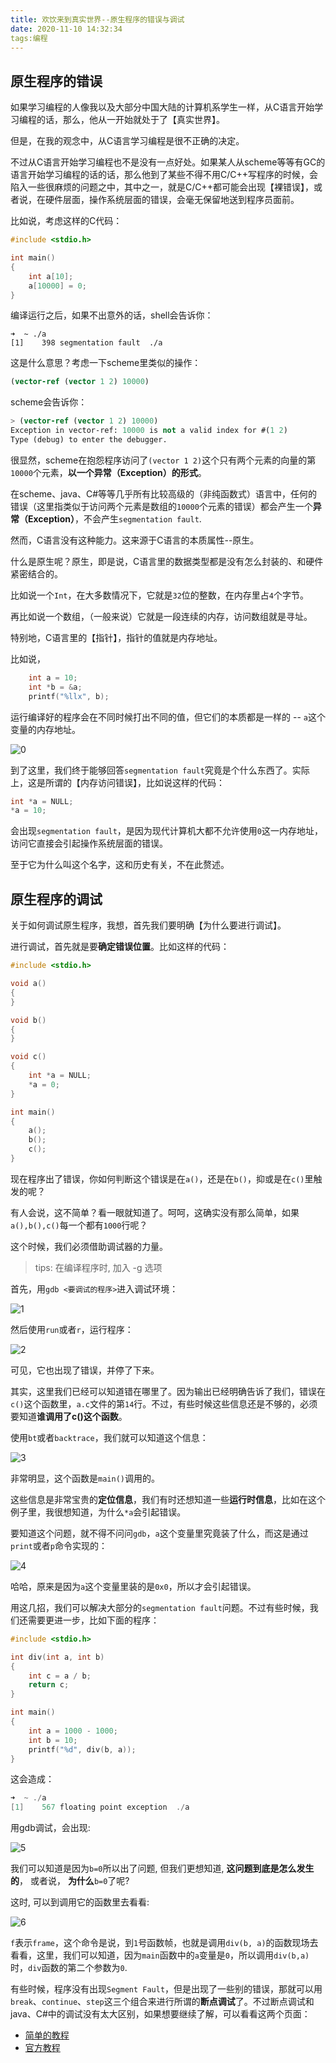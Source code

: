 ```yaml
---
title: 欢饮来到真实世界--原生程序的错误与调试
date: 2020-11-10 14:32:34
tags:编程
---
```


## 原生程序的错误

如果学习编程的人像我以及大部分中国大陆的计算机系学生一样，从C语言开始学习编程的话，那么，他从一开始就处于了【真实世界】。

但是，在我的观念中，从C语言学习编程是很不正确的决定。

不过从C语言开始学习编程也不是没有一点好处。如果某人从scheme等等有GC的语言开始学习编程的话的话，那么他到了某些不得不用C/C++写程序的时候，会陷入一些很麻烦的问题之中，其中之一，就是C/C++都可能会出现【裸错误】，或者说，在硬件层面，操作系统层面的错误，会毫无保留地送到程序员面前。

比如说，考虑这样的C代码：

```c
#include <stdio.h>

int main()
{
	int a[10];
	a[10000] = 0;
}
```

编译运行之后，如果不出意外的话，shell会告诉你：

```shell
➜  ~ ./a            
[1]    398 segmentation fault  ./a
```

这是什么意思？考虑一下scheme里类似的操作：

```scheme
(vector-ref (vector 1 2) 10000)
```

scheme会告诉你：

```scheme
> (vector-ref (vector 1 2) 10000)
Exception in vector-ref: 10000 is not a valid index for #(1 2)
Type (debug) to enter the debugger.
```

很显然，scheme在抱怨程序访问了`(vector 1 2)`这个只有两个元素的向量的第`10000`个元素，**以一个异常（Exception）的形式**。

在scheme、java、C#等等几乎所有比较高级的（非纯函数式）语言中，任何的错误（这里指类似于访问两个元素是数组的`10000`个元素的错误）都会产生一个**异常（Exception）**，不会产生`segmentation fault`.

然而，C语言没有这种能力。这来源于C语言的本质属性--原生。

什么是原生呢？原生，即是说，C语言里的数据类型都是没有怎么封装的、和硬件紧密结合的。

比如说一个`Int`，在大多数情况下，它就是`32`位的整数，在内存里占`4`个字节。

再比如说一个数组，（一般来说）它就是一段连续的内存，访问数组就是寻址。

特别地，C语言里的【指针】，指针的值就是内存地址。

比如说，

```c
	int a = 10;
	int *b = &a;
	printf("%llx", b);
```

运行编译好的程序会在不同时候打出不同的值，但它们的本质都是一样的 --  `a`这个变量的内存地址。

![0](https://pic.downk.cc/item/5faa3b8d1cd1bbb86baf8a5c.jpg)

到了这里，我们终于能够回答`segmentation fault`究竟是个什么东西了。实际上，这是所谓的【内存访问错误】，比如说这样的代码：

```c
int *a = NULL;
*a = 10;
```

会出现`segmentation fault`，是因为现代计算机大都不允许使用`0`这一内存地址，访问它直接会引起操作系统层面的错误。

至于它为什么叫这个名字，这和历史有关，不在此赘述。

## 原生程序的调试

关于如何调试原生程序，我想，首先我们要明确【为什么要进行调试】。

进行调试，首先就是要**确定错误位置**。比如这样的代码：

```c
#include <stdio.h>

void a()
{
}

void b()
{
}

void c()
{
	int *a = NULL;
	*a = 0;
}

int main()
{
	a();
	b();
	c();
}
```

现在程序出了错误，你如何判断这个错误是在`a()`，还是在`b()`，抑或是在`c()`里触发的呢？

有人会说，这不简单？看一眼就知道了。呵呵，这确实没有那么简单，如果`a(),b(),c()`每一个都有`1000`行呢？

这个时候，我们必须借助调试器的力量。

>tips: 在编译程序时, 加入 -g 选项

首先，用`gdb <要调试的程序>`进入调试环境：

![1](https://pic.downk.cc/item/5faa3d741cd1bbb86bb00378.jpg)

然后使用`run`或者`r`，运行程序：

![2](https://pic.downk.cc/item/5faa3da31cd1bbb86bb00e45.jpg)

可见，它也出现了错误，并停了下来。

其实，这里我们已经可以知道错在哪里了。因为输出已经明确告诉了我们，错误在`c()`这个函数里，`a.c`文件的第`14`行。不过，有些时候这些信息还是不够的，必须要知道**谁调用了c()这个函数**。

使用`bt`或者`backtrace`，我们就可以知道这个信息：

![3](https://pic.downk.cc/item/5faa3e6e1cd1bbb86bb03e86.jpg)

非常明显，这个函数是`main()`调用的。

这些信息是非常宝贵的**定位信息**，我们有时还想知道一些**运行时信息**，比如在这个例子里，我很想知道，为什么`*a`会引起错误。

要知道这个问题，就不得不问问`gdb`，`a`这个变量里究竟装了什么，而这是通过`print`或者`p`命令实现的：

![4](https://pic.downk.cc/item/5faa3f501cd1bbb86bb07555.jpg)

哈哈，原来是因为`a`这个变量里装的是`0x0`，所以才会引起错误。

用这几招，我们可以解决大部分的`segmentation fault`问题。不过有些时候，我们还需要更进一步，比如下面的程序：

```c
#include <stdio.h>

int div(int a, int b)
{
	int c = a / b;
	return c;
}

int main()
{
	int a = 1000 - 1000;
	int b = 10;
	printf("%d", div(b, a));
}
```

这会造成：

```c
➜  ~ ./a            
[1]    567 floating point exception  ./a
```

用gdb调试，会出现:

![5](https://pic.downk.cc/item/5faa41191cd1bbb86bb0d451.jpg)

我们可以知道是因为`b=0`所以出了问题, 但我们更想知道, **这问题到底是怎么发生的**， 或者说， **为什么**`b=0`了呢?

这时, 可以到调用它的函数里去看看:

![6](https://pic.downk.cc/item/5faa41d91cd1bbb86bb10021.jpg)

`f`表示`frame`，这个命令是说，到`1`号函数帧，也就是调用`div(b, a)`的函数现场去看看，这里，我们可以知道，因为`main`函数中的`a`变量是`0`，所以调用`div(b,a)`时，`div`函数的第二个参数为`0`.

有些时候，程序没有出现`Segment Fault`，但是出现了一些别的错误，那就可以用`break`、`continue`、`step`这三个组合来进行所谓的**断点调试**了。不过断点调试和java、C#中的调试没有太大区别，如果想要继续了解，可以看看这两个页面：

+ [简单的教程](https://condor.depaul.edu/glancast/373class/docs/gdb.html)
+ [官方教程](https://ftp.gnu.org/old-gnu/Manuals/gdb/html_node/gdb_toc.html)
